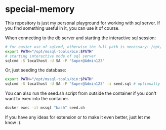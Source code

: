 # special-memory

This repository is just my personal playground for working with sql server.
If you find something useful in it, you can use it of course.

When connecting to the db server and starting the interactive sql session:
```bash
# for easier use of sqlcmd, otherwise the full path is necessary: /opt/mssql-tools/bin/sqlcmd
export PATH="/opt/mssql-tools/bin:$PATH"
# starting interactive mode of sql server
sqlcmd -S localhost -U SA -P "Super@Admin123"
```
Or, just seeding the database:
```bash
export PATH="/opt/mssql-tools/bin:$PATH"
sqlcmd -S localhost -U SA -P "Super@Admin123" -i seed.sql # optionally with the database -d onlineStoreDb
```

You can also run the seed.sh script from outside the container if you don't want to exec into the container.
```bash
docker exec -it mssql "bash" seed.sh
```

If you have any ideas for extension or to make it even better, just let me know :).
